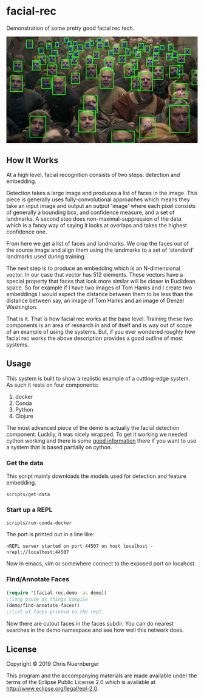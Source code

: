 # facial-rec

Demonstration of some pretty good facial rec tech.

![detection phase](detector_test.jpg)


## How It Works

At a high level, facial recognition consists of two steps: detection and embedding.

Detection takes a large image and produces a list of faces in the image.  This piece is
generally uses fully-convolutional approaches which means they take an input image
and output an output 'image' where each pixel consists of generally a bounding box,
and confidence measure, and a set of landmarks.  A second step does 
non-maximal-suppression of the data which is a fancy way of saying it looks at
overlaps and takes the highest confidence one.

From here we get a list of faces and landmarks.  We crop the faces out of the
source image and align them using the landmarks to a set of 'standard' landmarks
used during training.


The next step is to produce an embedding which is an N-dimensional vector.  In our
case that vector has 512 elements.  These vectors have a special property that
faces that look more similar will be closer in Euclidean space.  So for example
if I have two images of Tom Hanks and I create two embeddings I would expect the
distance between them to be less than the distance between say, an image of Tom Hanks
and an image of Denzel Washington.


That is it.  That is how facial rec works at the base level.  Training these two
components is an area of research in and of itself and is way out of scope of an
example of using the systems.  But, if you ever wondered roughly how facial rec
works the above description provides a good outline of most systems.


## Usage


This system is built to show a realistic example of a cutting-edge system.  As such
it rests on four components:
1.  docker
2.  Conda
3.  Python
4.  Clojure


The most advanced piece of the demo is actually the facial detection component.
Luckily, it was nicely wrapped.  To get it working we needed cython working and
there is some [good information](src/facial_rec/detect.clj) there if you want to 
use a system that is based partially on cython.


### Get the data

This script mainly downloads the models used for detection and feature embedding.

```console 
scripts/get-data
```


### Start up a REPL


```console
scripts/run-conda-docker
```

The port is printed out in a line like:

```console
nREPL server started on port 44507 on host localhost - nrepl://localhost:44507
```

Now in emacs, vim or somewhere connect to the
exposed port on locahost.


### Find/Annotate Faces


```clojure
(require '[facial-rec.demo :as demo])
;;long pause as things compile
(demo/find-annotate-faces!)
;;list of faces printed to the repl.
```

Now there are cutout faces in the faces subdir.
You can do nearest searches in the demo namespace and
see how well this network does.


## License

Copyright © 2019 Chris Nuernberger

This program and the accompanying materials are made available under the
terms of the Eclipse Public License 2.0 which is available at
http://www.eclipse.org/legal/epl-2.0.
